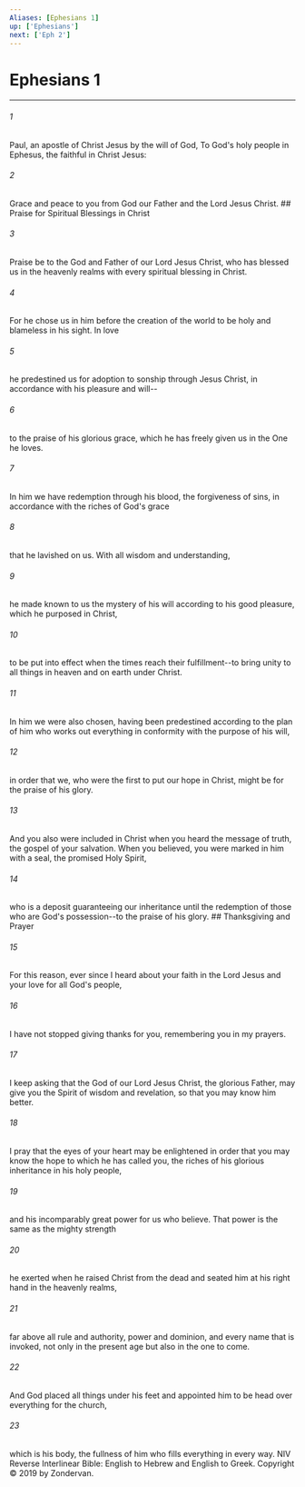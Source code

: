 ```yaml
---
Aliases: [Ephesians 1]
up: ['Ephesians']
next: ['Eph 2']
---
```

# Ephesians 1

***


###### 1 
Paul, an apostle of Christ Jesus by the will of God, To God's holy people in Ephesus, the faithful in Christ Jesus: 

###### 2 
Grace and peace to you from God our Father and the Lord Jesus Christ. ## Praise for Spiritual Blessings in Christ 

###### 3 
Praise be to the God and Father of our Lord Jesus Christ, who has blessed us in the heavenly realms with every spiritual blessing in Christ. 

###### 4 
For he chose us in him before the creation of the world to be holy and blameless in his sight. In love 

###### 5 
he predestined us for adoption to sonship through Jesus Christ, in accordance with his pleasure and will-- 

###### 6 
to the praise of his glorious grace, which he has freely given us in the One he loves. 

###### 7 
In him we have redemption through his blood, the forgiveness of sins, in accordance with the riches of God's grace 

###### 8 
that he lavished on us. With all wisdom and understanding, 

###### 9 
he made known to us the mystery of his will according to his good pleasure, which he purposed in Christ, 

###### 10 
to be put into effect when the times reach their fulfillment--to bring unity to all things in heaven and on earth under Christ. 

###### 11 
In him we were also chosen, having been predestined according to the plan of him who works out everything in conformity with the purpose of his will, 

###### 12 
in order that we, who were the first to put our hope in Christ, might be for the praise of his glory. 

###### 13 
And you also were included in Christ when you heard the message of truth, the gospel of your salvation. When you believed, you were marked in him with a seal, the promised Holy Spirit, 

###### 14 
who is a deposit guaranteeing our inheritance until the redemption of those who are God's possession--to the praise of his glory. ## Thanksgiving and Prayer 

###### 15 
For this reason, ever since I heard about your faith in the Lord Jesus and your love for all God's people, 

###### 16 
I have not stopped giving thanks for you, remembering you in my prayers. 

###### 17 
I keep asking that the God of our Lord Jesus Christ, the glorious Father, may give you the Spirit of wisdom and revelation, so that you may know him better. 

###### 18 
I pray that the eyes of your heart may be enlightened in order that you may know the hope to which he has called you, the riches of his glorious inheritance in his holy people, 

###### 19 
and his incomparably great power for us who believe. That power is the same as the mighty strength 

###### 20 
he exerted when he raised Christ from the dead and seated him at his right hand in the heavenly realms, 

###### 21 
far above all rule and authority, power and dominion, and every name that is invoked, not only in the present age but also in the one to come. 

###### 22 
And God placed all things under his feet and appointed him to be head over everything for the church, 

###### 23 
which is his body, the fullness of him who fills everything in every way. NIV Reverse Interlinear Bible: English to Hebrew and English to Greek. Copyright © 2019 by Zondervan.
